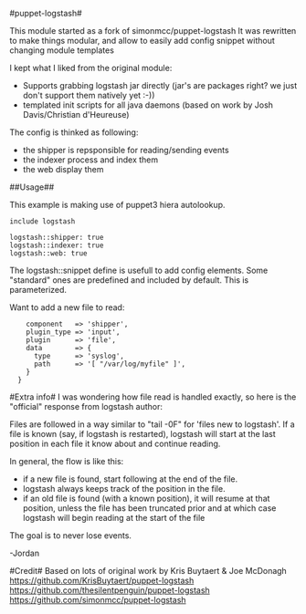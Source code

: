 #puppet-logstash#

This module started as a fork of simonmcc/puppet-logstash
It was rewritten to make things modular, and allow to easily add config snippet without
changing module templates

I kept what I liked from the original module:
* Supports grabbing logstash jar directly (jar's are packages right?  we just don't support them natively yet :-))
* templated init scripts for all java daemons (based on work by Josh Davis/Christian d'Heureuse)

The config is thinked as following:
- the shipper is repsponsible for reading/sending events
- the indexer process and index them
- the web display them

##Usage##

This example is making use of puppet3 hiera autolookup.

```manifest
include logstash
```

```hiera
logstash::shipper: true
logstash::indexer: true
logstash::web: true
```
The logstash::snippet define is usefull to add config elements.
Some "standard" ones are predefined and included by default. This is parameterized.

Want to add a new file to read:

```logstash::snippet { 'shipper_myfile':
    component   => 'shipper',
    plugin_type => 'input',
    plugin      => 'file',
    data        => {
      type      => 'syslog',
      path      => '[ "/var/log/myfile" ]',
    }
  }
```

#Extra info#
I was wondering how file read is handled exactly, so here is the "official" response from logstash author:

Files are followed in a way similar to "tail -0F" for 'files new to logstash'. If a file is known (say, if logstash is restarted), logstash will start at the last position in each file it know about and continue reading.

In general, the flow is like this:

* if a new file is found, start following at the end of the file.
* logstash always keeps track of the position in the file.
* if an old file is found (with a known position), it will resume at that position, unless the file has been truncated prior and at which case logstash will begin reading at the start of the file

The goal is to never lose events.

-Jordan

#Credit#
Based on lots of original work by Kris Buytaert & Joe McDonagh
https://github.com/KrisBuytaert/puppet-logstash
https://github.com/thesilentpenguin/puppet-logstash
https://github.com/simonmcc/puppet-logstash
